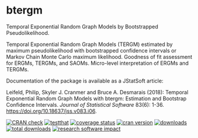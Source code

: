 # btergm

Temporal Exponential Random Graph Models by Bootstrapped Pseudolikelihood.

Temporal Exponential Random Graph Models (TERGM) estimated by maximum pseudolikelihood with bootstrapped confidence intervals or Markov Chain Monte Carlo maximum likelihood. Goodness of fit assessment for ERGMs, TERGMs, and SAOMs. Micro-level interpretation of ERGMs and TERGMs.

Documentation of the package is available as a JStatSoft article:

Leifeld, Philip, Skyler J. Cranmer and Bruce A. Desmarais (2018): Temporal Exponential Random Graph Models with btergm: Estimation and Bootstrap Confidence Intervals. _Journal of Statistical Software_ 83(6): 1-36. https://doi.org/10.18637/jss.v083.i06.

[![CRAN check](https://github.com/leifeld/btergm/actions/workflows/CRAN%20check.yaml/badge.svg)](https://github.com/leifeld/btergm/actions/workflows/CRAN%20check.yaml)
[![testthat](https://github.com/leifeld/btergm/actions/workflows/testthat.yaml/badge.svg)](https://github.com/leifeld/btergm/actions/workflows/testthat.yaml)
[![coverage status](https://codecov.io/gh/leifeld/btergm/branch/master/graph/badge.svg)](https://codecov.io/github/leifeld/btergm?branch=master)
[![cran version](http://www.r-pkg.org/badges/version/btergm)](https://cran.r-project.org/package=btergm)
[![downloads](http://cranlogs.r-pkg.org/badges/btergm)](http://cranlogs.r-pkg.org/badges/btergm)
[![total downloads](http://cranlogs.r-pkg.org/badges/grand-total/btergm)](http://cranlogs.r-pkg.org/badges/grand-total/btergm)
[![research software impact](http://depsy.org/api/package/cran/btergm/badge.svg)](http://depsy.org/package/r/btergm)
